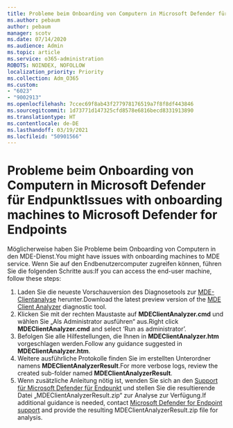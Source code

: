 ```yaml
---
title: Probleme beim Onboarding von Computern in Microsoft Defender für Endpunkt
ms.author: pebaum
author: pebaum
manager: scotv
ms.date: 07/14/2020
ms.audience: Admin
ms.topic: article
ms.service: o365-administration
ROBOTS: NOINDEX, NOFOLLOW
localization_priority: Priority
ms.collection: Adm_O365
ms.custom:
- "6023"
- "9002913"
ms.openlocfilehash: 7ccec69f8ab43f277978176519a7f8f8df443846
ms.sourcegitcommit: 1d73771d147325cfd8578e6816becd8331913890
ms.translationtype: HT
ms.contentlocale: de-DE
ms.lasthandoff: 03/19/2021
ms.locfileid: "50901566"
---
```

# <a name="issues-with-onboarding-machines-to-microsoft-defender-for-endpoints"></a><span data-ttu-id="fd35d-102">Probleme beim Onboarding von Computern in Microsoft Defender für Endpunkt</span><span class="sxs-lookup"><span data-stu-id="fd35d-102">Issues with onboarding machines to Microsoft Defender for Endpoints</span></span>

<span data-ttu-id="fd35d-103">Möglicherweise haben Sie Probleme beim Onboarding von Computern in den MDE-Dienst.</span><span class="sxs-lookup"><span data-stu-id="fd35d-103">You might have issues with onboarding machines to MDE service.</span></span> <span data-ttu-id="fd35d-104">Wenn Sie auf den Endbenutzercomputer zugreifen können, führen Sie die folgenden Schritte aus:</span><span class="sxs-lookup"><span data-stu-id="fd35d-104">If you can access the end-user machine, follow these steps:</span></span>

1. <span data-ttu-id="fd35d-105">Laden Sie die neueste Vorschauversion des Diagnosetools zur [MDE-Clientanalyse](https://aka.ms/betamdeanalyzer) herunter.</span><span class="sxs-lookup"><span data-stu-id="fd35d-105">Download the latest preview version of the [MDE Client Analyzer](https://aka.ms/betamdeanalyzer) diagnostic tool.</span></span>
2. <span data-ttu-id="fd35d-106">Klicken Sie mit der rechten Maustaste auf **MDEClientAnalyzer.cmd** und wählen Sie „Als Administrator ausführen“ aus.</span><span class="sxs-lookup"><span data-stu-id="fd35d-106">Right click **MDEClientAnalyzer.cmd** and select ‘Run as administrator’.</span></span>
3. <span data-ttu-id="fd35d-107">Befolgen Sie alle Hilfestellungen, die Ihnen in **MDEClientAnalyzer.htm** vorgeschlagen werden.</span><span class="sxs-lookup"><span data-stu-id="fd35d-107">Follow any guidance suggested in **MDEClientAnalyzer.htm**.</span></span>
4. <span data-ttu-id="fd35d-108">Weitere ausführliche Protokolle finden Sie im erstellten Unterordner namens **MDEClientAnalyzerResult**.</span><span class="sxs-lookup"><span data-stu-id="fd35d-108">For more verbose logs, review the created sub-folder named **MDEClientAnalyzerResult**.</span></span>
5. <span data-ttu-id="fd35d-109">Wenn zusätzliche Anleitung nötig ist, wenden Sie sich an den [Support für Microsoft Defender für Endpunkt](https://docs.microsoft.com/windows/security/threat-protection/microsoft-defender-atp/contact-support) und stellen Sie die resultierende Datei „MDEClientAnalyzerResult.zip“ zur Analyse zur Verfügung.</span><span class="sxs-lookup"><span data-stu-id="fd35d-109">If additional guidance is needed, contact [Microsoft Defender for Endpoint support](https://docs.microsoft.com/windows/security/threat-protection/microsoft-defender-atp/contact-support) and provide the resulting MDEClientAnalyzerResult.zip file for analysis.</span></span>
